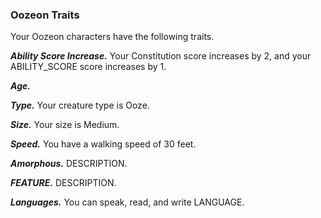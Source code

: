 
### Oozeon Traits
Your Oozeon characters have the following traits.

***Ability Score Increase.***
Your Constitution score increases by 2, and your ABILITY_SCORE score increases by 1.

***Age.***


***Type.***
Your creature type is Ooze.

***Size.***
Your size is Medium.

***Speed.***
You have a walking speed of 30 feet.

***Amorphous.***
DESCRIPTION.

***FEATURE.***
DESCRIPTION.

***Languages.***
You can speak, read, and write LANGUAGE.
